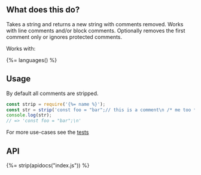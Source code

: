 ## What does this do?

Takes a string and returns a new string with comments removed. Works with line comments and/or block comments. Optionally removes the first comment only or ignores protected comments.

Works with:

{%= languages() %}

## Usage

By default all comments are stripped.

```js
const strip = require('{%= name %}');
const str = strip('const foo = "bar";// this is a comment\n /* me too *\/');
console.log(str);
// => 'const foo = "bar";\n'
```

For more use-cases see the [tests](./test)

## API
{%= strip(apidocs("index.js")) %}
